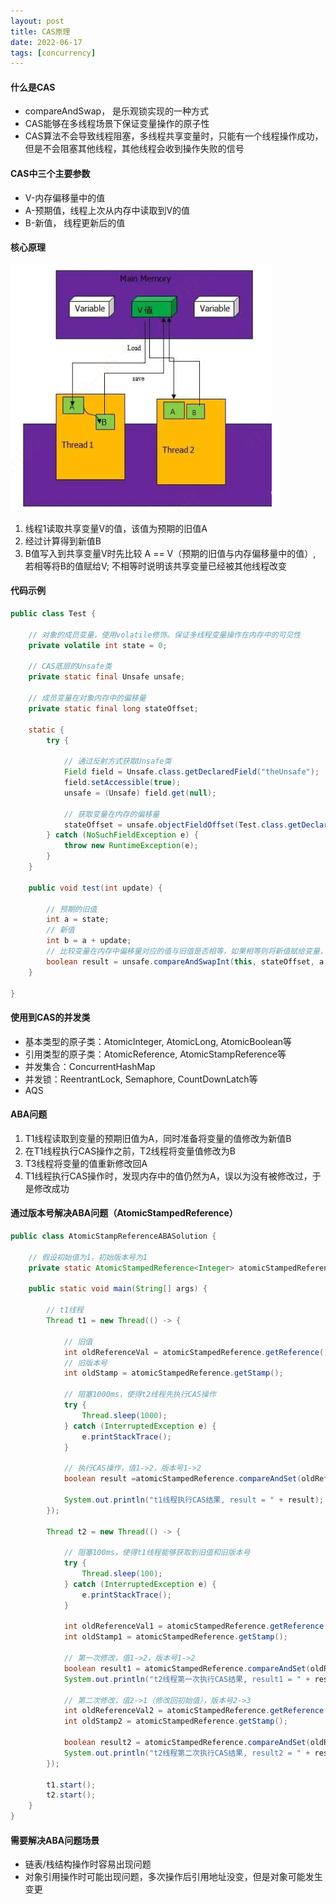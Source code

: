```yaml
---
layout: post
title: CAS原理
date: 2022-06-17
tags: [concurrency]
---
```


#### 什么是CAS
- compareAndSwap， 是乐观锁实现的一种方式
- CAS能够在多线程场景下保证变量操作的原子性
- CAS算法不会导致线程阻塞，多线程共享变量时，只能有一个线程操作成功，但是不会阻塞其他线程，其他线程会收到操作失败的信号

#### CAS中三个主要参数
- V-内存偏移量中的值
- A-预期值，线程上次从内存中读取到V的值
- B-新值， 线程更新后的值

#### 核心原理

![CAS原理图](/images/cas.png)

1. 线程1读取共享变量V的值，该值为预期的旧值A
2. 经过计算得到新值B
3. B值写入到共享变量V时先比较 A == V（预期的旧值与内存偏移量中的值）, 若相等将B的值赋给V; 不相等时说明该共享变量已经被其他线程改变

#### 代码示例
```java
public class Test {

    // 对象的成员变量，使用volatile修饰。保证多线程变量操作在内存中的可见性
    private volatile int state = 0;

    // CAS底层的Unsafe类
    private static final Unsafe unsafe;
    
    // 成员变量在对象内存中的偏移量
    private static final long stateOffset;

    static {
        try {

            // 通过反射方式获取Unsafe类
            Field field = Unsafe.class.getDeclaredField("theUnsafe");
            field.setAccessible(true);
            unsafe = (Unsafe) field.get(null);
            
            // 获取变量在内存的偏移量
            stateOffset = unsafe.objectFieldOffset(Test.class.getDeclaredField("state"));
        } catch (NoSuchFieldException e) {
            throw new RuntimeException(e);
        }
    }
    
    public void test(int update) {

        // 预期的旧值
        int a = state;
        // 新值
        int b = a + update;
        // 比较变量在内存中偏移量对应的值与旧值是否相等，如果相等则将新值赋给变量，否则返回false
        boolean result = unsafe.compareAndSwapInt(this, stateOffset, a, b);
    }

}
```

#### 使用到CAS的并发类
- 基本类型的原子类：AtomicInteger, AtomicLong, AtomicBoolean等
- 引用类型的原子类：AtomicReference, AtomicStampReference等
- 并发集合：ConcurrentHashMap
- 并发锁：ReentrantLock, Semaphore, CountDownLatch等
- AQS

#### ABA问题
1. T1线程读取到变量的预期旧值为A，同时准备将变量的值修改为新值B
2. 在T1线程执行CAS操作之前，T2线程将变量值修改为B
3. T3线程将变量的值重新修改回A
4. T1线程执行CAS操作时，发现内存中的值仍然为A，误以为没有被修改过，于是修改成功

#### 通过版本号解决ABA问题（AtomicStampedReference）
```java
public class AtomicStampReferenceABASolution {

    // 假设初始值为1，初始版本号为1
    private static AtomicStampedReference<Integer> atomicStampedReference = new AtomicStampedReference<>(1, 1);

    public static void main(String[] args) {

        // t1线程
        Thread t1 = new Thread(() -> {

            // 旧值
            int oldReferenceVal = atomicStampedReference.getReference();
            // 旧版本号
            int oldStamp = atomicStampedReference.getStamp();

            // 阻塞1000ms，使得t2线程先执行CAS操作
            try {
                Thread.sleep(1000);
            } catch (InterruptedException e) {
                e.printStackTrace();
            }

            // 执行CAS操作，值1->2，版本号1->2
            boolean result =atomicStampedReference.compareAndSet(oldReferenceVal, oldReferenceVal + 1, oldStamp, oldStamp + 1);

            System.out.println("t1线程执行CAS结果, result = " + result);
        });

        Thread t2 = new Thread(() -> {

            // 阻塞100ms，使得t1线程能够获取到旧值和旧版本号
            try {
                Thread.sleep(100);
            } catch (InterruptedException e) {
                e.printStackTrace();
            }

            int oldReferenceVal1 = atomicStampedReference.getReference();
            int oldStamp1 = atomicStampedReference.getStamp();

            // 第一次修改，值1->2，版本号1->2
            boolean result1 = atomicStampedReference.compareAndSet(oldReferenceVal1, oldReferenceVal1 + 1, oldStamp1, oldStamp1 + 1);
            System.out.println("t2线程第一次执行CAS结果, result1 = " + result1);

            // 第二次修改，值2->1（修改回初始值），版本号2->3
            int oldReferenceVal2 = atomicStampedReference.getReference();
            int oldStamp2 = atomicStampedReference.getStamp();

            boolean result2 = atomicStampedReference.compareAndSet(oldReferenceVal2, oldReferenceVal2 - 1, oldStamp2, oldStamp2 + 1);
            System.out.println("t2线程第二次执行CAS结果, result2 = " + result2);
        });

        t1.start();
        t2.start();
    }
}
```

#### 需要解决ABA问题场景
- 链表/栈结构操作时容易出现问题
- 对象引用操作时可能出现问题，多次操作后引用地址没变，但是对象可能发生变更








